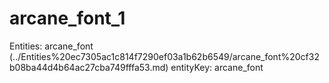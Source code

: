 # arcane_font_1

Entities: arcane_font (../Entities%20ec7305ac1c814f7290ef03a1b62b6549/arcane_font%20cf32b08ba44d4b64ac27cba749fffa53.md)
entityKey: arcane_font